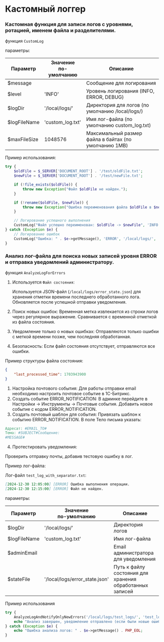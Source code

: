 # Кастомный логгер

### Кастомная функция для записи логов с уровнями, ротацией, именем файла и разделителями.

функция `CustomLog`

параметры:

| Параметр | Значение<br />по-умолчанию | Описание                                                                               |
| ---------------- | --------------------------------------------- | ---------------------------------------------------------------------------------------------- |
| $message         |                                               | Сообщение для логирования                                               |
| $level           | 'INFO'                                        | Уровень логирования (INFO, ERROR, DEBUG)                                     |
| $logDir          | '/local/logs/'                                | Директория для логов (по умолчанию /local/logs/)                  |
| $logFileName     | 'custom_log.txt'                              | Имя лог-файла (по умолчанию custom_log.txt)                              |
| $maxFileSize     | 1048576                                       | Максимальный размер файла в байтах (по умолчанию 1MB) |

Пример использования:

```php
try {
    $oldFile = $_SERVER['DOCUMENT_ROOT'] . '/test/oldFile.txt';
    $newFile = $_SERVER['DOCUMENT_ROOT'] . '/test/newFile.txt';

    if (!file_exists($oldFile)) {
        throw new Exception("Файл $oldFile не найден.");
    }

    if (!rename($oldFile, $newFile)) {
        throw new Exception("Ошибка переименования файла $oldFile в $newFile.");
    }

    // Логирование успешного выполнения
    CustomLog("Файл успешно переименован: $oldFile -> $newFile", 'INFO', '/local/logs/', 'rename_log.txt');
} catch (Exception $e) {
    // Логирование ошибок
    CustomLog("Ошибка: " . $e->getMessage(), 'ERROR', '/local/logs/', 'rename_log.txt');
}
```

### Анализ лог-файла для поиска новых записей уровня ERROR и отправка уведомлений администратору.

функция `AnalyzeLogForErrors`

1. Используется `Файл состояния`:

   Используется JSON-файл (`/local/logs/error_state.json`) для хранения отметки времени последнего обработанного лога.
   Обновляется после успешной отправки уведомления.
2. Поиск новых ошибок:
   Временная метка извлекается из строки логов через регулярное выражение.
   Сравнивается с временной отметкой из файла состояния.
3. Уведомление только о новых ошибках:
   Отправляются только ошибки с меткой времени позже, чем последняя обработанная.
4. Безопасность:
   Если файл состояния отсутствует, отправляются все ошибки.

Пример структуры файла состояния:

```json
{
    "last_processed_time": 1703943900
}
```

1. Настройка почтового события:
   Для работы отправки email необходимо настроить почтовое событие в 1С-Битрикс.
2. Создать событие ERROR_NOTIFICATION:
   В админке перейдите в Настройки → Инструменты → Почтовые события.
   Добавить новое событие с кодом ERROR_NOTIFICATION.
3. Создать почтовый шаблон для события:
   Привязать шаблон к событию ERROR_NOTIFICATION.
   В поле Тело письма указать:

```makefile
Адресат: #EMAIL_TO#
Тема: #SUBJECT#Сообщение:
#MESSAGE#
```

4. Протестировать уведомления:

Проверить отправку почты, добавив тестовую ошибку в лог.

Пример лог-файла:

Лог-файл `test_log_with_separator.txt`:

```markdown
[2024-12-30 12:05:00] [ERROR] Ошибка выполнения операции.
[2024-12-30 12:15:00] [ERROR] Файл не найден.
```

параметры:

| Параметр | Значение<br />по-умолчанию | Описание                                                                                          |
| ---------------- | --------------------------------------------- | --------------------------------------------------------------------------------------------------------- |
| $logDir          | '/local/logs/'                                | Директория логов                                                                           |
| $logFileName     | 'custom_log.txt'                              | Имя лог-файла                                                                                  |
| $adminEmail      |                                               | Email администратора для уведомления                                          |
| $stateFile       | '/local/logs/error_state.json'                | Путь к файлу состояния для хранения обработанных записей |

Пример использования

```php
try {
    AnalyzeLogAndNotifyOnlyNewErrors('/local/logs/test_logs/', 'test_log_with_separator.txt', 'admin@example.com');
    echo "Анализ завершен, уведомление отправлено (если были новые ошибки)." . PHP_EOL;
} catch (Exception $e) {
    echo "Ошибка анализа логов: " . $e->getMessage() . PHP_EOL;
}
```

